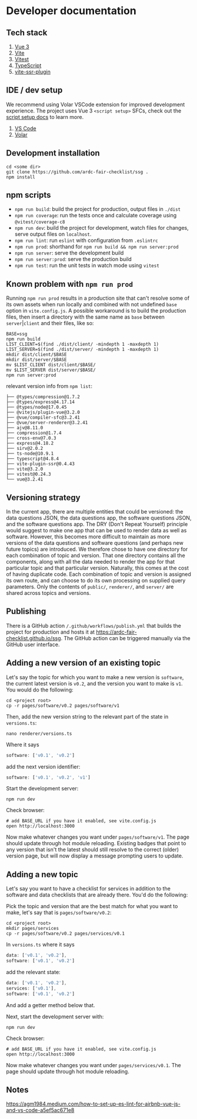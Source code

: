 # Developer documentation


## Tech stack

1. [Vue 3](https://vuejs.org/) 
1. [Vite](https://vitejs.dev/)
1. [Vitest](https://vitest.dev/)
1. [TypeScript](https://www.typescriptlang.org/)
1. [vite-ssr-plugin](https://vite-plugin-ssr.com/)

## IDE / dev setup

We recommend using Volar VSCode extension for improved development experience. The project uses Vue 3 `<script setup>` SFCs, check out the [script setup docs](https://v3.vuejs.org/api/sfc-script-setup.html#sfc-script-setup) to learn more.

1. [VS Code](https://code.visualstudio.com/)
1. [Volar](https://marketplace.visualstudio.com/items?itemName=Vue.volar)

## Development installation

```shell
cd <some dir>
git clone https://github.com/ardc-fair-checklist/ssg .
npm install
```

## npm scripts

- `npm run build`: build the project for production, output files in `./dist`
- `npm run coverage`: run the tests once and calculate coverage using `@vitest/coverage-c8`
- `npm run dev`: build the project for development, watch files for changes, serve output files on `localhost`.
- `npm run lint`: run `eslint` with configuration from `.eslintrc`
- `npm run prod`: shorthand for `npm run build && npm run server:prod`
- `npm run server`: serve the development build
- `npm run server:prod`: serve the production build
- `npm run test`: run the unit tests in watch mode using `vitest`

## Known problem with `npm run prod`

Running `npm run prod` results in a production site that can't resolve some of its own assets when run locally and combined with not undefined `base` option in `vite.config.js`. A possible workaround is to build the production files, then insert a directory with the same name as `base` between `server`|`client` and their files, like so:

```shell
BASE=ssg
npm run build
LIST_CLIENT=$(find ./dist/client/ -mindepth 1 -maxdepth 1)
LIST_SERVER=$(find ./dist/server/ -mindepth 1 -maxdepth 1)
mkdir dist/client/$BASE
mkdir dist/server/$BASE
mv $LIST_CLIENT dist/client/$BASE/
mv $LIST_SERVER dist/server/$BASE/
npm run server:prod
```

relevant version info from `npm list`:

```text
├── @types/compression@1.7.2
├── @types/express@4.17.14
├── @types/node@17.0.45
├── @vitejs/plugin-vue@3.2.0
├── @vue/compiler-sfc@3.2.41
├── @vue/server-renderer@3.2.41
├── ajv@8.11.0
├── compression@1.7.4
├── cross-env@7.0.3
├── express@4.18.2
├── sirv@2.0.2
├── ts-node@10.9.1
├── typescript@4.8.4
├── vite-plugin-ssr@0.4.43
├── vite@3.2.0
├── vitest@0.24.3
└── vue@3.2.41
```

## Versioning strategy

In the current app, there are multiple entities that could be versioned: the data questions JSON, the data questions app, the software questions JSON, and the software questions app. The DRY (Don't Repeat Yourself) principle would suggest to make one app that can be used to render data as well as software. However, this becomes more difficult to maintain as more versions of the data questions and software questions (and perhaps new future topics) are introduced. We therefore chose to have one directory for each combination of topic and version. That one directory contains all the components, along with all the data needed to render the app for that particular topic and that particular version. Naturally, this comes at the cost of having duplicate code. Each combination of topic and version is assigned its own route, and can choose to do its own processing on supplied query parameters. Only the contents of `public/`, `renderer/`, and `server/` are shared across topics and versions.

## Publishing

There is a GitHub action `/.github/workflows/publish.yml` that builds the project for production and hosts it at https://ardc-fair-checklist.github.io/ssg. The GitHub action can be triggered manually via the GitHub user interface.

## Adding a new version of an existing topic

Let's say the topic for which you want to make a new version is `software`, the current latest version is `v0.2`, and the version you want to make is `v1`. You would do the following:

```shell
cd <project root>
cp -r pages/software/v0.2 pages/software/v1
```

Then, add the new version string to the relevant part of the state in `versions.ts`:

```shell
nano renderer/versions.ts 
```

Where it says

```ts
software: ['v0.1', 'v0.2']
```

add the next version identifier:

```ts
software: ['v0.1', 'v0.2', 'v1']
```

Start the development server:

```shell
npm run dev
```

Check browser:

```shell
# add BASE_URL if you have it enabled, see vite.config.js
open http://localhost:3000
```

Now make whatever changes you want under `pages/software/v1`. The page should update
through hot module reloading. Existing badges that point to any version that isn't
the latest should still resolve to the correct (older) version page, but will now display a message prompting users to update.

## Adding a new topic

Let's say you want to have a checklist for services in addition to the software and data checklists that are already there. You'd do the following:

Pick the topic and version that are the best match for what you want to make, let's say that is `pages/software/v0.2`:

```shell
cd <project root>
mkdir pages/services
cp -r pages/software/v0.2 pages/services/v0.1
```

In `versions.ts` where it says

```ts
data: ['v0.1', 'v0.2'],
software: ['v0.1', 'v0.2']
```

add the relevant state:

```ts
data: ['v0.1', 'v0.2'],
services: ['v0.1'],
software: ['v0.1', 'v0.2']
```

And add a getter method below that.

Next, start the development server with:

```shell
npm run dev
```

Check browser:

```shell
# add BASE_URL if you have it enabled, see vite.config.js
open http://localhost:3000
```

Now make whatever changes you want under `pages/services/v0.1`. The page should update through hot module reloading.


## Notes

https://agm1984.medium.com/how-to-set-up-es-lint-for-airbnb-vue-js-and-vs-code-a5ef5ac671e8
